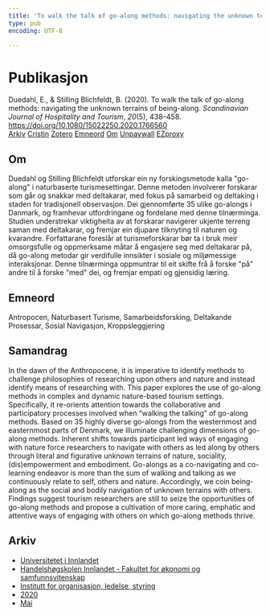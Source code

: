 ```yaml
---
title: 'To walk the talk of go-along methods: navigating the unknown terrains of being-along'
type: pub
encoding: UTF-8

---
```

<h1>Publikasjon</h1>
<article id="csl-bib-container-IRXDQUGC" class="csl-bib-container">
  <div class="csl-bib-body"> <div class="csl-entry">Duedahl, E., &#38; Stilling Blichfeldt, B. (2020). To walk the talk of go-along methods: navigating the unknown terrains of being-along. <i>Scandinavian Journal of Hospitality and Tourism</i>, <i>20</i>(5), 438–458. <a href="https://doi.org/10.1080/15022250.2020.1766560">https://doi.org/10.1080/15022250.2020.1766560</a></div> </div>
  <div class="csl-bib-buttons">
    <a href="#taxonomy-article-IRXDQUGC" alt="archive" class="csl-bib-button">Arkiv</a>
    <a href="https://app.cristin.no/results/show.jsf?id=1811262" alt="Cristin" class="csl-bib-button">Cristin</a>
    <a href="http://zotero.org/groups/5881554/items/IRXDQUGC" alt="Zotero" class="csl-bib-button">Zotero</a>
    <a href="#keywords-article-IRXDQUGC" alt="keywords" class="csl-bib-button">Emneord</a>
    <a href="#about-article-IRXDQUGC" alt="about_pub" class="csl-bib-button">Om</a>
    <a href="https://www.tandfonline.com/doi/pdf/10.1080/15022250.2020.1766560?needAccess=true" alt="Unpaywall" class="csl-bib-button">Unpaywall</a>
    <a href="https://www.tandfonline.com/doi/pdf/10.1080/15022250.2020.1766560?needAccess=true" alt="EZproxy" class="csl-bib-button">EZproxy</a>
  </div>
  <div id="csl-bib-meta-container-IRXDQUGC"></div>
</article>
<div id="csl-bib-meta-IRXDQUGC" class="csl-bib-meta">
  <article id="about-article-IRXDQUGC" class="about_pub-article">
    <h1>Om</h1>
    Duedahl og Stilling Blichfeldt utforskar ein ny forskingsmetode kalla "go-along" i naturbaserte turismesettingar. Denne metoden involverer forskarar som går og snakkar med deltakarar, med fokus på samarbeid og deltaking i staden for tradisjonell observasjon. Dei gjennomførte 35 ulike go-alongs i Danmark, og framhevar utfordringane og fordelane med denne tilnærminga. Studien understrekar viktigheita av at forskarar navigerer ukjente terreng saman med deltakarar, og fremjar ein djupare tilknyting til naturen og kvarandre. Forfattarane foreslår at turismeforskarar bør ta i bruk meir omsorgsfulle og oppmerksame måtar å engasjere seg med deltakarar på, då go-along metodar gir verdifulle innsikter i sosiale og miljømessige interaksjonar. Denne tilnærminga oppmuntrar til eit skifte frå å forske "på" andre til å forske "med" dei, og fremjar empati og gjensidig læring.
  </article>
  <article id="keywords-article-IRXDQUGC" class="keywords-article">
    <h1>Emneord</h1>
    Antropocen, Naturbasert Turisme, Samarbeidsforsking, Deltakande Prosessar, Sosial Navigasjon, Kroppsleggjering
  </article>
  <article id="abstract-article-IRXDQUGC" class="abstract-article">
    <h1>Samandrag</h1>
    In the dawn of the Anthropocene, it is imperative to identify methods to challenge philosophies of researching upon others and nature and instead identify means of researching with. This paper explores the use of go-along methods in complex and dynamic nature-based tourism settings. Specifically, it re-orients attention towards the collaborative and participatory processes involved when “walking the talking” of go-along methods. Based on 35 highly diverse go-alongs from the westernmost and easternmost parts of Denmark, we illuminate challenging dimensions of go-along methods. Inherent shifts towards participant led ways of engaging with nature force researchers to navigate with others as led along by others through literal and figurative unknown terrains of nature, sociality, (dis)empowerment and embodiment. Go-alongs as a co-navigating and co-learning endeavor is more than the sum of walking and talking as we continuously relate to self, others and nature. Accordingly, we coin being-along as the social and bodily navigation of unknown terrains with others. Findings suggest tourism researchers are still to seize the opportunities of go-along methods and propose a cultivation of more caring, emphatic and attentive ways of engaging with others on which go-along methods thrive.
  </article>
  <article id="taxonomy-article-IRXDQUGC" class="taxonomy-article">
    <h1>Arkiv</h1>
    <ul>
      <li>
        <a href="/nn/archive/?key=3DCRN523">Universitetet i Innlandet</a>
      </li>
      <li>
        <a href="/nn/archive/?key=DU8Q9LN9">Handelshøgskolen Innlandet - Fakultet for økonomi og samfunnsvitenskap</a>
      </li>
      <li>
        <a href="/nn/archive/?key=4LUWR3ZM">Institutt for organisasjon, ledelse, styring</a>
      </li>
      <li>
        <a href="/nn/archive/?key=L4LD5JU9">2020</a>
      </li>
      <li>
        <a href="/nn/archive/?key=C4JD794P">Mai</a>
      </li>
    </ul>
  </article>
</div>
